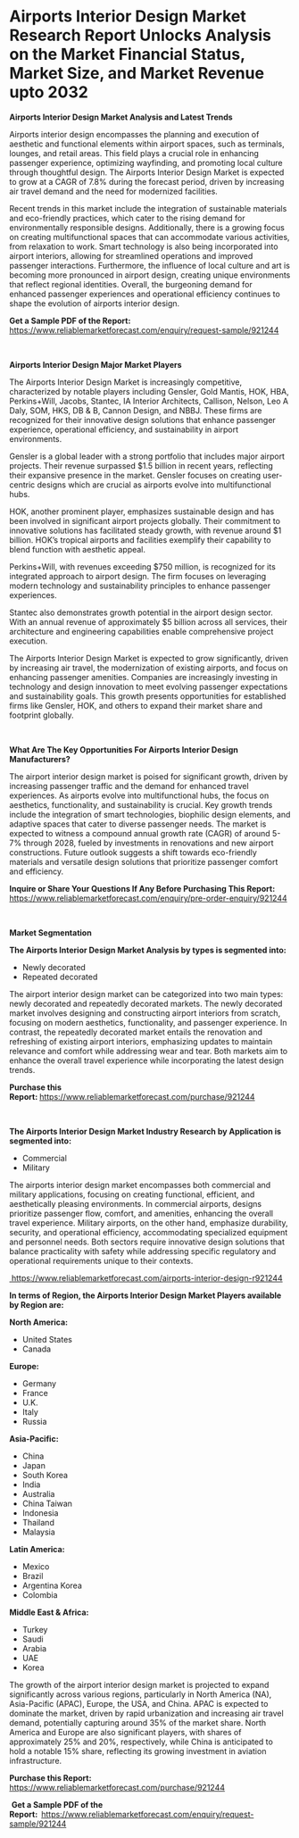<p><h1>Airports Interior Design Market Research Report Unlocks Analysis on the Market Financial Status, Market Size, and Market Revenue upto 2032</h1></p><p><strong>Airports Interior Design Market Analysis and Latest Trends</strong></p>
<p><p>Airports interior design encompasses the planning and execution of aesthetic and functional elements within airport spaces, such as terminals, lounges, and retail areas. This field plays a crucial role in enhancing passenger experience, optimizing wayfinding, and promoting local culture through thoughtful design. The Airports Interior Design Market is expected to grow at a CAGR of 7.8% during the forecast period, driven by increasing air travel demand and the need for modernized facilities.</p><p>Recent trends in this market include the integration of sustainable materials and eco-friendly practices, which cater to the rising demand for environmentally responsible designs. Additionally, there is a growing focus on creating multifunctional spaces that can accommodate various activities, from relaxation to work. Smart technology is also being incorporated into airport interiors, allowing for streamlined operations and improved passenger interactions. Furthermore, the influence of local culture and art is becoming more pronounced in airport design, creating unique environments that reflect regional identities. Overall, the burgeoning demand for enhanced passenger experiences and operational efficiency continues to shape the evolution of airports interior design.</p></p>
<p><strong>Get a Sample PDF of the Report:&nbsp;</strong> <a href="https://www.reliablemarketforecast.com/enquiry/request-sample/921244?utm_campaign=1895&utm_medium=2&utm_source=Github&utm_content=ia&utm_term=18042025&utm_id=airports-interior-design">https://www.reliablemarketforecast.com/enquiry/request-sample/921244</a></p>
<p>&nbsp;</p>
<p><strong>Airports Interior Design Major Market Players</strong></p>
<p><p>The Airports Interior Design Market is increasingly competitive, characterized by notable players including Gensler, Gold Mantis, HOK, HBA, Perkins+Will, Jacobs, Stantec, IA Interior Architects, Callison, Nelson, Leo A Daly, SOM, HKS, DB & B, Cannon Design, and NBBJ. These firms are recognized for their innovative design solutions that enhance passenger experience, operational efficiency, and sustainability in airport environments.</p><p>Gensler is a global leader with a strong portfolio that includes major airport projects. Their revenue surpassed $1.5 billion in recent years, reflecting their expansive presence in the market. Gensler focuses on creating user-centric designs which are crucial as airports evolve into multifunctional hubs.</p><p>HOK, another prominent player, emphasizes sustainable design and has been involved in significant airport projects globally. Their commitment to innovative solutions has facilitated steady growth, with revenue around $1 billion. HOK’s tropical airports and facilities exemplify their capability to blend function with aesthetic appeal.</p><p>Perkins+Will, with revenues exceeding $750 million, is recognized for its integrated approach to airport design. The firm focuses on leveraging modern technology and sustainability principles to enhance passenger experiences.</p><p>Stantec also demonstrates growth potential in the airport design sector. With an annual revenue of approximately $5 billion across all services, their architecture and engineering capabilities enable comprehensive project execution.</p><p>The Airports Interior Design Market is expected to grow significantly, driven by increasing air travel, the modernization of existing airports, and focus on enhancing passenger amenities. Companies are increasingly investing in technology and design innovation to meet evolving passenger expectations and sustainability goals. This growth presents opportunities for established firms like Gensler, HOK, and others to expand their market share and footprint globally.</p></p>
<p>&nbsp;</p>
<p><strong>What Are The Key Opportunities For Airports Interior Design Manufacturers?</strong></p>
<p><p>The airport interior design market is poised for significant growth, driven by increasing passenger traffic and the demand for enhanced travel experiences. As airports evolve into multifunctional hubs, the focus on aesthetics, functionality, and sustainability is crucial. Key growth trends include the integration of smart technologies, biophilic design elements, and adaptive spaces that cater to diverse passenger needs. The market is expected to witness a compound annual growth rate (CAGR) of around 5-7% through 2028, fueled by investments in renovations and new airport constructions. Future outlook suggests a shift towards eco-friendly materials and versatile design solutions that prioritize passenger comfort and efficiency.</p></p>
<p><strong>Inquire or Share Your Questions If Any Before Purchasing This Report:</strong> <a href="https://www.reliablemarketforecast.com/enquiry/pre-order-enquiry/921244?utm_campaign=1895&utm_medium=2&utm_source=Github&utm_content=ia&utm_term=18042025&utm_id=airports-interior-design">https://www.reliablemarketforecast.com/enquiry/pre-order-enquiry/921244</a></p>
<p>&nbsp;</p>
<p><strong>Market Segmentation</strong></p>
<p><strong>The Airports Interior Design Market Analysis by types is segmented into:</strong></p>
<p><ul><li>Newly decorated</li><li>Repeated decorated</li></ul></p>
<p><p>The airport interior design market can be categorized into two main types: newly decorated and repeatedly decorated markets. The newly decorated market involves designing and constructing airport interiors from scratch, focusing on modern aesthetics, functionality, and passenger experience. In contrast, the repeatedly decorated market entails the renovation and refreshing of existing airport interiors, emphasizing updates to maintain relevance and comfort while addressing wear and tear. Both markets aim to enhance the overall travel experience while incorporating the latest design trends.</p></p>
<p><strong>Purchase this Report:&nbsp;</strong><a href="https://www.reliablemarketforecast.com/purchase/921244?utm_campaign=1895&utm_medium=2&utm_source=Github&utm_content=ia&utm_term=18042025&utm_id=airports-interior-design">https://www.reliablemarketforecast.com/purchase/921244</a></p>
<p>&nbsp;</p>
<p><strong>The Airports Interior Design Market Industry Research by Application is segmented into:</strong></p>
<p><ul><li>Commercial</li><li>Military</li></ul></p>
<p><p>The airports interior design market encompasses both commercial and military applications, focusing on creating functional, efficient, and aesthetically pleasing environments. In commercial airports, designs prioritize passenger flow, comfort, and amenities, enhancing the overall travel experience. Military airports, on the other hand, emphasize durability, security, and operational efficiency, accommodating specialized equipment and personnel needs. Both sectors require innovative design solutions that balance practicality with safety while addressing specific regulatory and operational requirements unique to their contexts.</p></p>
<p><a href="https://www.reliablemarketforecast.com/airports-interior-design-r921244?utm_campaign=1895&utm_medium=2&utm_source=Github&utm_content=ia&utm_term=18042025&utm_id=airports-interior-design">&nbsp;https://www.reliablemarketforecast.com/airports-interior-design-r921244</a></p>
<p><strong>In terms of Region, the Airports Interior Design Market Players available by Region are:</strong></p>
<p>
    <p> <strong> North America: </strong>
        <ul>
            <li>United States</li>
            <li>Canada</li>
        </ul>
        </p> 
    <p> <strong> Europe: </strong>
        <ul>
            <li>Germany</li>
            <li>France</li>
            <li>U.K.</li>
            <li>Italy</li>
            <li>Russia</li>
        </ul>
        </p> 
    <p> <strong> Asia-Pacific: </strong>
        <ul>
            <li>China</li>
            <li>Japan</li>
            <li>South Korea</li>
            <li>India</li>
            <li>Australia</li>
            <li>China Taiwan</li>
            <li>Indonesia</li>
            <li>Thailand</li>
            <li>Malaysia</li>
        </ul>
        </p> 
    <p> <strong> Latin America: </strong>
        <ul>
            <li>Mexico</li>
            <li>Brazil</li>
            <li>Argentina Korea</li>
            <li>Colombia</li>
        </ul>
        </p> 
    <p> <strong> Middle East & Africa: </strong>
        <ul>
            <li>Turkey</li>
            <li>Saudi</li>
            <li>Arabia</li>
            <li>UAE</li>
            <li>Korea</li>
        </ul>
    </p>
    </p>
<p><p>The growth of the airport interior design market is projected to expand significantly across various regions, particularly in North America (NA), Asia-Pacific (APAC), Europe, the USA, and China. APAC is expected to dominate the market, driven by rapid urbanization and increasing air travel demand, potentially capturing around 35% of the market share. North America and Europe are also significant players, with shares of approximately 25% and 20%, respectively, while China is anticipated to hold a notable 15% share, reflecting its growing investment in aviation infrastructure.</p></p>
<p><strong>Purchase this Report: </strong><a href="https://www.reliablemarketforecast.com/purchase/921244?utm_campaign=1895&utm_medium=2&utm_source=Github&utm_content=ia&utm_term=18042025&utm_id=airports-interior-design">https://www.reliablemarketforecast.com/purchase/921244</a></p>
<p>&nbsp;<strong>Get a Sample PDF of the Report:&nbsp;&nbsp;</strong><a href="https://www.reliablemarketforecast.com/enquiry/request-sample/921244?utm_campaign=1895&utm_medium=2&utm_source=Github&utm_content=ia&utm_term=18042025&utm_id=airports-interior-design">https://www.reliablemarketforecast.com/enquiry/request-sample/921244</a></p>
<p><strong></strong></p>
<p><p></p><p></p><p></p></p>